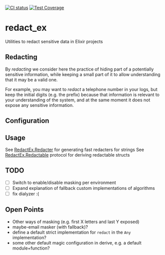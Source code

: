 [![CI status](https://drone-1.prima.it/api/badges/primait/redact_ex/status.svg?branch=master)](https://drone-1.prima.it/primait/redact_ex) [![Test Coverage](https://github.com/primait/redact_ex/workflows/Test%20Coverage/badge.svg)](https://github.com/primait/redact_ex/actions?query=workflow%3A%22Test+Coverage%22)

# redact_ex

Utilities to redact sensitive data in Elixir projects

## Redacting

By *redacting* we consider here the practice of hiding part of a potentially sensitive information, while keeping a small part
of it to allow understanding that it may be a valid one.

For example, you may want to *redact* a telephone number in your logs, but keep the initial digits (e.g. the prefix) because that information is relevant
to  your understanding of the system, and at the same moment it does not expose any sensitive information.

## Configuration

## Usage

See [RedactEx.Redacter](./lib/redact_ex/redacter.ex) for generating fast redacters for strings
See [RedactEx.Redactable](./lib/redact_ex/redactable.ex) protocol for deriving redactable structs

## TODO

- [ ] Switch to enable/disable masking per environment
- [ ] Expand explanation of fallback custom implementations of algorithms
- [ ] fix dialyzer :(

## Open Points

   * Other ways of masking (e.g. first X letters and last Y exposed)
   * maybe-email masker (with fallback)?
   * define a default strict implementation for `redact` in the `Any` implementation?
   * some other default magic configuration in derive, e.g. a default module+function?
